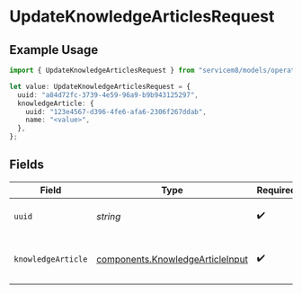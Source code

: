 # UpdateKnowledgeArticlesRequest

## Example Usage

```typescript
import { UpdateKnowledgeArticlesRequest } from "servicem8/models/operations";

let value: UpdateKnowledgeArticlesRequest = {
  uuid: "a84d72fc-3739-4e59-96a9-b9b943125297",
  knowledgeArticle: {
    uuid: "123e4567-d396-4fe6-afa6-2306f267ddab",
    name: "<value>",
  },
};
```

## Fields

| Field                                                                                | Type                                                                                 | Required                                                                             | Description                                                                          |
| ------------------------------------------------------------------------------------ | ------------------------------------------------------------------------------------ | ------------------------------------------------------------------------------------ | ------------------------------------------------------------------------------------ |
| `uuid`                                                                               | *string*                                                                             | :heavy_check_mark:                                                                   | UUID of the Knowledge Article                                                        |
| `knowledgeArticle`                                                                   | [components.KnowledgeArticleInput](../../models/components/knowledgearticleinput.md) | :heavy_check_mark:                                                                   | Knowledge Article fields to update                                                   |